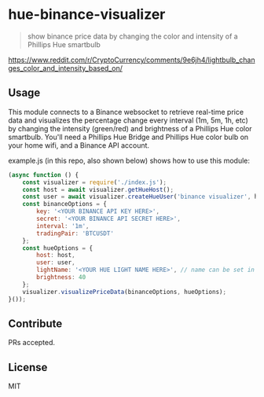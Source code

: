 # hue-binance-visualizer

> show binance price data by changing the color and intensity of a Phillips Hue smartbulb

https://www.reddit.com/r/CryptoCurrency/comments/9e6jh4/lightbulb_changes_color_and_intensity_based_on/

## Usage
This module connects to a Binance websocket to retrieve real-time price data and visualizes the percentage change every interval (1m, 5m, 1h, etc) by changing the intensity (green/red) and brightness of a Phillips Hue color smartbulb. You'll need a Phillips Hue Bridge and Phillips Hue color bulb on your home wifi, and a Binance API account.

 example.js (in this repo, also shown below) shows how to use this module:

```javascript
(async function () {
    const visualizer = require('./index.js');
    const host = await visualizer.getHueHost();
    const user = await visualizer.createHueUser('binance visualizer', host); // For this step to work, you have to press the link button on your Hue Bridge before running the script
    const binanceOptions = {
        key: '<YOUR BINANCE API KEY HERE>',
        secret: '<YOUR BINANCE API SECRET HERE>',
        interval: '1m',
        tradingPair: 'BTCUSDT'
    };
    const hueOptions = {
        host: host,
        user: user,
        lightName: '<YOUR HUE LIGHT NAME HERE>', // name can be set in the Phillips Hue app
        brightness: 40
    };
    visualizer.visualizePriceData(binanceOptions, hueOptions);
}());
```

## Contribute
PRs accepted.

## License
MIT